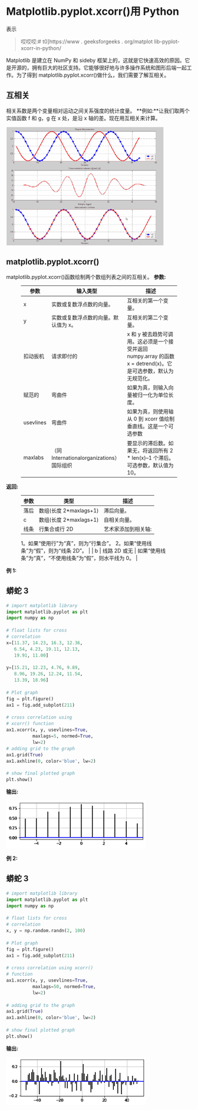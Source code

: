 # Matplotlib.pyplot.xcorr()用 Python

表示

> 哎哎哎:# t0]https://www . geeksforgeeks . org/matplot lib-pyplot-xcorr-in-python/

Matplotlib 是建立在 NumPy 和 sideby 框架上的，这就是它快速高效的原因。它是开源的，拥有巨大的社区支持。它能够很好地与许多操作系统和图形后端一起工作。为了得到 matplotlib.pyplot.xcorr()做什么，我们需要了解互相关。

## 互相关

相关系数是两个变量相对运动之间关系强度的统计度量。
**例如:**让我们取两个实值函数 f 和 g，g 在 x 处，是沿 x 轴的差。现在用互相关来计算。

![](img/98b7ab48cd77f8fa4c860a853f07f7e8.png)

## matplotlib.pyplot.xcorr()

matplotlib.pyplot.xcorr()函数绘制两个数组列表之间的互相关。
**参数:**

<figure class="table">

| 参数 | 输入类型 | 描述 |
| --- | --- | --- |
| x | 实数或复数浮点数的向量。 | 互相关的第一个变量。 |
| y | 实数或复数浮点数的向量。默认值为 x。 | 互相关的第二个变量。 |
| 扣动扳机 | 请求即付的 | x 和 y 被去趋势可调用。这必须是一个接受并返回 numpy.array 的函数 x = detrend(x)。它是可选参数，默认为无规范化。 |
| 赋范的 | 弯曲件 | 如果为真，则输入向量被归一化为单位长度。 |
| usevlines | 弯曲件 | 如果为真，则使用轴从 0 到 xcorr 值绘制垂直线。这是一个可选参数 |
| maxlabs | （同 Internationalorganizations）国际组织 | 要显示的滞后数。如果无，将返回所有 2 * len(x)–1 个滞后。可选参数，默认值为 10。 |

</figure>

**返回:**

<figure class="table">

| 参数 | 类型 | 描述 |
| --- | --- | --- |
| 落后 | 数组(长度 2*maxlags+1) | 滞后向量。 |
| c | 数组(长度 2*maxlags+1) | 自相关向量。 |
| 线条 | 行集合或行 2D | 艺术家添加到相关轴:
1。如果“使用行”为“真”，则为“行集合”。
2。如果“使用线条”为“假”，则为“线条 2D”。 |
| b | 线路 2D 或无 | 如果“使用线条”为“真”，“不使用线条”为“假”，则水平线为 0。 |

</figure>

**例 1:**

## 蟒蛇 3

```py
# import matplotlib library
import matplotlib.pyplot as plt
import numpy as np

# float lists for cross
# correlation
x=[11.37, 14.23, 16.3, 12.36,
   6.54, 4.23, 19.11, 12.13,
   19.91, 11.00]

y=[15.21, 12.23, 4.76, 9.89,
   8.96, 19.26, 12.24, 11.54,
   13.39, 18.96]

# Plot graph
fig = plt.figure()
ax1 = fig.add_subplot(211)

# cross correlation using
# xcorr() function
ax1.xcorr(x, y, usevlines=True,
          maxlags=5, normed=True,
          lw=2)
# adding grid to the graph
ax1.grid(True)
ax1.axhline(0, color='blue', lw=2)

# show final plotted graph
plt.show()
```

**输出:**

![matplotlib.pyplot.xcorr()](img/2838bb0702b2a377ca6b27b9001ec67e.png)

**例 2:**

## 蟒蛇 3

```py
# import matplotlib library
import matplotlib.pyplot as plt
import numpy as np

# float lists for cross
# correlation
x, y = np.random.randn(2, 100)

# Plot graph
fig = plt.figure()
ax1 = fig.add_subplot(211)

# cross correlation using xcorr()
# function
ax1.xcorr(x, y, usevlines=True,
          maxlags=50, normed=True,
          lw=2)

# adding grid to the graph
ax1.grid(True)
ax1.axhline(0, color='blue', lw=2)

# show final plotted graph
plt.show()
```

**输出:**

![matplotlib.pyplot.xcorr()](img/df585e2baf97f2608200e79e9a7bc582.png)